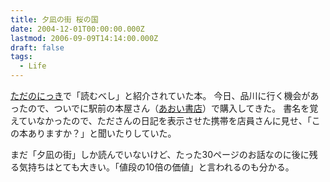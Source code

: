 ```yaml
---
title: 夕凪の街 桜の国
date: 2004-12-01T00:00:00.000Z
lastmod: 2006-09-09T14:14:00.000Z
draft: false
tags:
  - Life
---
```


[ただのにっき](http://sho.tdiary.net/20041122.html#p01)で「読むべし」と紹介されていた本。 今日、品川に行く機会があったので、ついでに駅前の本屋さん（[あおい書店](http://www.grandcommons.com/outline.html)）で購入してきた。 書名を覚えていなかったので、たださんの日記を表示させた携帯を店員さんに見せ、「この本ありますか？」と聞いたりしていた。

まだ「夕凪の街」しか読んでいないけど、たった30ページのお話なのに後に残る気持ちはとても大きい。「値段の10倍の価値」と言われるのも分かる。
